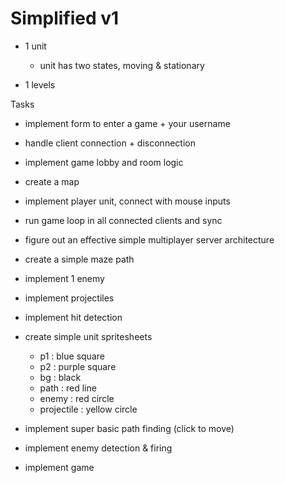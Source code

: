 # Simplified v1

- 1 unit
  - unit has two states, moving & stationary

- 1 levels

Tasks

- implement form to enter a game + your username
- handle client connection + disconnection
- implement game lobby and room logic
- create a map
- implement player unit, connect with mouse inputs
- run game loop in all connected clients and sync
- figure out an effective simple multiplayer server architecture

- create a simple maze path
- implement 1 enemy
- implement projectiles
- implement hit detection
- create simple unit spritesheets
  - p1 : blue square
  - p2 : purple square
  - bg : black
  - path : red line
  - enemy : red circle
  - projectile : yellow circle
- implement super basic path finding (click to move)
- implement enemy detection & firing
- implement game